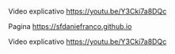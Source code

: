 Video explicativo https://youtu.be/Y3Cki7a8DQc

Pagina https://sfdaniefranco.github.io

Video explicativo
https://youtu.be/Y3Cki7a8DQc
